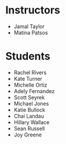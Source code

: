 # Instructors

- Jamal Taylor
- Matina Patsos

# Students

- Rachel Rivers
- Kate Turner
- Michelle Ortiz
- Adely Fernandez
- Scott Seyrek
- Michael Jones
- Katie Bullock
- Chai Landau
- Hillary Wallace
- Sean Russell
- Joy Greene
